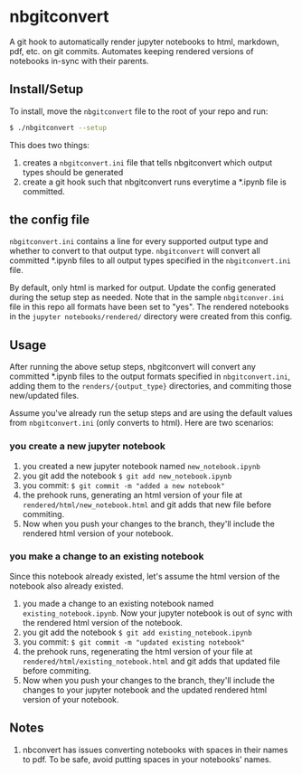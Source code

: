 # nbgitconvert
A git hook to automatically render jupyter notebooks to html, markdown, pdf, etc. on git commits. Automates keeping rendered versions of notebooks in-sync with their parents.

## Install/Setup
To install, move the `nbgitconvert` file to the root of your repo and run:
```sh
$ ./nbgitconvert --setup
```
This does two things:
 1. creates a `nbgitconvert.ini` file that tells nbgitconvert which output types should be generated
 2. create a git hook such that nbgitconvert runs everytime a \*.ipynb file is committed.

## the config file
`nbgitconvert.ini` contains a line for every supported output type and whether to convert to that output type. `nbgitconvert` will convert all committed \*.ipynb files to all output types specified in the `nbgitconvert.ini` file.

By default, only html is marked for output. Update the config generated during the setup step as needed. Note that in the sample `nbgitconver.ini` file in this repo all formats have been set to "yes". The rendered notebooks in the `jupyter notebooks/rendered/` directory were created from this config.


## Usage
After running the above setup steps, nbgitconvert will convert any committed \*.ipynb files to the output formats specified in `nbgitconvert.ini`, adding them to the `renders/{output_type}` directories, and commiting those new/updated files.

Assume you've already run the setup steps and are using the default values from `nbgitconvert.ini` (only converts to html). Here are two scenarios:
### you create a new jupyter notebook
 1.	you created a new jupyter notebook named `new_notebook.ipynb`
 2. you git add the notebook ```$ git add new_notebook.ipynb```
 3. you commit: ```$ git commit -m "added a new notebook"```
 4. the prehook runs, generating an html version of your file at `rendered/html/new_notebook.html` and git adds that new file before commiting.
 5. Now when you push your changes to the branch, they'll include the rendered html version of your notebook.

### you make a change to an existing notebook
Since this notebook already existed, let's assume the html version of the notebook also already existed.
 1.	you made a change to an existing notebook named `existing_notebook.ipynb`. Now your jupyter notebook is out of sync with the rendered html version of the notebook.
 2. you git add the notebook ```$ git add existing_notebook.ipynb```
 3. you commit: ```$ git commit -m "updated existing notebook"```
 4. the prehook runs, regenerating the html version of your file at `rendered/html/existing_notebook.html` and git adds that updated file before commiting.
 5. Now when you push your changes to the branch, they'll include the changes to your jupyter notebook and the updated rendered html version of your notebook.


## Notes
 1. nbconvert has issues converting notebooks with spaces in their names to pdf. To be safe, avoid putting spaces in your notebooks' names.
